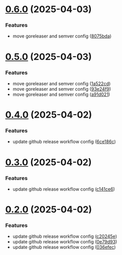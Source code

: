 # [0.6.0](https://github.com/kannancmohan/go-prototype-backend/compare/v0.5.0...v0.6.0) (2025-04-03)


### Features

* move goreleaser and semver config ([8075bda](https://github.com/kannancmohan/go-prototype-backend/commit/8075bda8f1e9fd9fdf07d3afb294c95ed28699e1))

# [0.5.0](https://github.com/kannancmohan/go-prototype-backend/compare/v0.4.0...v0.5.0) (2025-04-03)


### Features

* move goreleaser and semver config ([1a522cd](https://github.com/kannancmohan/go-prototype-backend/commit/1a522cd3934d31425eac09a92d65e18215d74e59))
* move goreleaser and semver config ([93e24f9](https://github.com/kannancmohan/go-prototype-backend/commit/93e24f902dff755f4287be921f22feafcabedce1))
* move goreleaser and semver config ([a91d021](https://github.com/kannancmohan/go-prototype-backend/commit/a91d021663d13b1eecbe77ff9ff3bcbf3765b7f1))

# [0.4.0](https://github.com/kannancmohan/go-prototype-backend/compare/v0.3.0...v0.4.0) (2025-04-02)


### Features

* update github release workflow config ([6ce186c](https://github.com/kannancmohan/go-prototype-backend/commit/6ce186c9d203aef37ac502a4786da82f3a6b321e))

# [0.3.0](https://github.com/kannancmohan/go-prototype-backend/compare/v0.2.0...v0.3.0) (2025-04-02)


### Features

* update github release workflow config ([c141ce6](https://github.com/kannancmohan/go-prototype-backend/commit/c141ce61708eccf4991318e8db3833e12983e6c4))

# [0.2.0](https://github.com/kannancmohan/go-prototype-backend/compare/v0.1.2...v0.2.0) (2025-04-02)


### Features

* update github release workflow config ([c20245e](https://github.com/kannancmohan/go-prototype-backend/commit/c20245eeb1d29f60d1e8ee449c1f0e3d90458b9f))
* update github release workflow config ([0e79d93](https://github.com/kannancmohan/go-prototype-backend/commit/0e79d9353c9c614a593eeda6682af3ad944dbbf7))
* update github release workflow config ([036efec](https://github.com/kannancmohan/go-prototype-backend/commit/036efecd809f2a422e08a2885000fa069fcd3b82))
